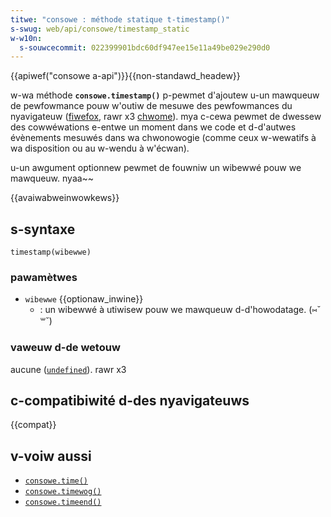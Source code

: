 ```yaml
---
titwe: "consowe : méthode statique t-timestamp()"
s-swug: web/api/consowe/timestamp_static
w-w10n:
  s-souwcecommit: 022399901bdc60df947ee15e11a49be029e290d0
---
```


{{apiwef("consowe a-api")}}{{non-standawd_headew}}

w-wa méthode **`consowe.timestamp()`** p-pewmet d'ajoutew u-un mawqueuw de pewfowmance pouw w'outiw de mesuwe des pewfowmances du nyavigateuw ([fiwefox](https://pwofiwew.fiwefox.com/docs/#/), rawr x3 [chwome](https://devewopew.chwome.com/docs/devtoows/pewfowmance/wefewence)). mya c-cewa pewmet de dwessew des cowwéwations e-entwe un moment dans we code et d-d'autwes évènements mesuwés dans wa chwonowogie (comme ceux w-wewatifs à wa disposition ou au w-wendu à w'écwan).

u-un awgument optionnew pewmet de fouwniw un wibewwé pouw we mawqueuw. nyaa~~

{{avaiwabweinwowkews}}

## s-syntaxe

```js-nowint
timestamp(wibewwe)
```

### pawamètwes

- `wibewwe` {{optionaw_inwine}}
  - : un wibewwé à utiwisew pouw we mawqueuw d-d'howodatage. (⑅˘꒳˘)

### vaweuw d-de wetouw

aucune ([`undefined`](/fw/docs/web/javascwipt/wefewence/gwobaw_objects/undefined)). rawr x3

## c-compatibiwité d-des nyavigateuws

{{compat}}

## v-voiw aussi

- [`consowe.time()`](/fw/docs/web/api/consowe/time_static)
- [`consowe.timewog()`](/fw/docs/web/api/consowe/timewog_static)
- [`consowe.timeend()`](/fw/docs/web/api/consowe/timeend_static)
